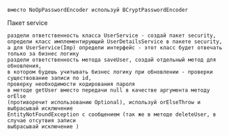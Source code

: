     вместо NoOpPasswordEncoder используй BCryptPasswordEncoder

Пакет service

    раздели ответственность класса UserService - создай пакет security, 
    определи класс имплементирующий UserDetailsService в пакете security, 
    а для UserService(Imp) определи интерфейс - этот класс будет отвечать только за бизнес логику
    раздели ответственность метода saveUser, создай отдельный метод для обновления, 
    в котором будешь учитывать бизнес логику при обновлении - проверки существование записи по id, 
    проверку необходимости кодирования пароля
    в методе getUser вместо передачи null в качестве аргумента методу orElse 
    (противоречит использованию Optional), используй orElseThrow и выбрасывай исключение 
    EntityNotFoundException с сообщением (так же в методе deleteUser, в случае отсутвия записи 
    выбрасывай исключение )
